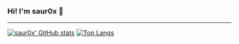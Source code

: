 ### Hi! I'm saur0x 👋
---
[![saur0x' GitHub stats](https://github-readme-stats.vercel.app/api?username=saur0x&show_icons=true&theme=solarized-dark)](https://github.com/anuraghazra/github-readme-stats)
[![Top Langs](https://github-readme-stats.vercel.app/api/top-langs/?username=saur0x&langs_count=10&layout=compact&theme=solarized-dark)](https://github.com/anuraghazra/github-readme-stats)

<!--
**saur0x/saur0x** is a ✨ _special_ ✨ repository because its `README.md` (this file) appears on your GitHub profile.

Here are some ideas to get you started:

- 🔭 I’m currently working on ...
- 🌱 I’m currently learning ...
- 👯 I’m looking to collaborate on ...
- 🤔 I’m looking for help with ...
- 💬 Ask me about ...
- 📫 How to reach me: ...
- 😄 Pronouns: ...
- ⚡ Fun fact: ...
-->
